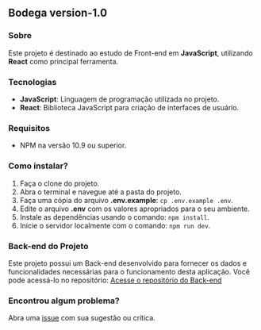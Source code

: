 ## Bodega version-1.0

### Sobre

Este projeto é destinado ao estudo de Front-end em **JavaScript**, utilizando **React** como principal ferramenta.

### Tecnologias

- **JavaScript**: Linguagem de programação utilizada no projeto.
- **React**: Biblioteca JavaScript para criação de interfaces de usuário.

### Requisitos

- NPM na versão 10.9 ou superior.

### Como instalar?

1. Faça o clone do projeto.
2. Abra o terminal e navegue até a pasta do projeto.
3. Faça uma cópia do arquivo **.env.example**: `cp .env.example .env`.
4. Edite o arquivo **.env** com os valores apropriados para o seu ambiente.
5. Instale as dependências usando o comando: `npm install`.
6. Inicie o servidor localmente com o comando: `npm run dev`.

### Back-end do Projeto

Este projeto possui um Back-end desenvolvido para fornecer os dados e funcionalidades necessárias para o funcionamento desta aplicação. Você pode acessá-lo no repositório:
[Acesse o repositório do Back-end](https://github.com/lucasrochabz/bodega-api)

### Encontrou algum problema?

Abra uma [issue](https://github.com/lucasrochabz/bodega/issues) com sua sugestão ou crítica.
